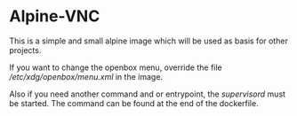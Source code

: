 # Alpine-VNC

This is a simple and small alpine image which will be used as basis for other projects.


If you want to change the openbox menu, override the file */etc/xdg/openbox/menu.xml* in the image.

Also if you need another command and or entrypoint, the *supervisord* must be started. 
The command can be found at the end of the dockerfile.
